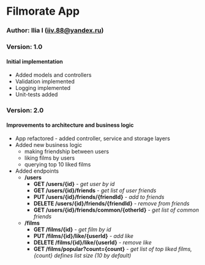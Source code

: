 # Filmorate App

### Author: Ilia I (iiv.88@yandex.ru)
### Version: 1.0
#### Initial implementation
- Added models and controllers
- Validation implemented
- Logging implemented
- Unit-tests added
### Version: 2.0
#### Improvements to architecture and business logic
- App refactored - added controller, service and storage layers
- Added new business logic
  - making friendship between users
  - liking films by users
  - querying top 10 liked films
- Added endpoints
  - **/users**
    - **GET /users/{id}** - _get user by id_
    - **GET /users/{id}/friends** - _get list of user friends_
    - **PUT /users/{id}/friends/{friendId}** - _add to friends_ 
    - **DELETE /users/{id}/friends/{friendId}** - _remove from friends_
    - **GET /users/{id}/friends/common/{otherId}** - _get list of common friends_
  - **/films**
    - **GET /films/{id}** - _get film by id_
    - **PUT /films/{id}/like/{userId}** - _add like_ 
    - **DELETE /films/{id}/like/{userId}** - _remove like_
    - **GET /films/popular?count={count}** - _get list of top liked films, {count} defines list size (10 by default)_